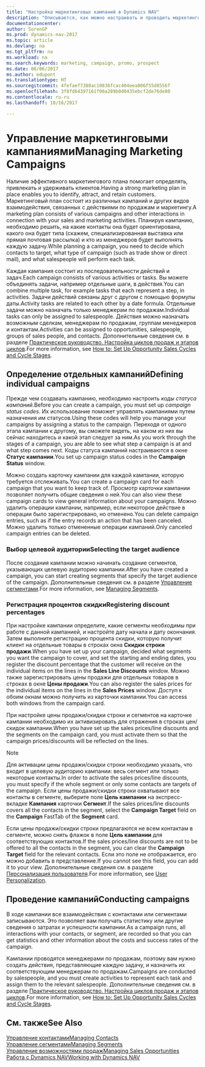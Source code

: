 ```yaml
---
title: "Настройка маркетинговых кампаний в Dynamics NAV"
description: "Описывается, как можно настраивать и проводить маркетинговые кампании в Dynamics NAV, чтобы помочь выявить и привлечь потенциальных клиентов, а также сохранить существующих."
documentationcenter: 
author: SorenGP
ms.prod: dynamics-nav-2017
ms.topic: article
ms.devlang: na
ms.tgt_pltfrm: na
ms.workload: na
ms.search.keywords: marketing, campaign, promo, prospect
ms.date: 06/06/2017
ms.author: edupont
ms.translationtype: HT
ms.sourcegitcommit: 4fefaef7380ac10836fcac404eea006f55d8556f
ms.openlocfilehash: 3f8fd64397161f00a289b0d0435ebcf2de76de80
ms.contentlocale: ru-ru
ms.lasthandoff: 10/16/2017

---
```

# <a name="managing-marketing-campaigns"></a><span data-ttu-id="bc643-103">Управление маркетинговыми кампаниями</span><span class="sxs-lookup"><span data-stu-id="bc643-103">Managing Marketing Campaigns</span></span>
<span data-ttu-id="bc643-104">Наличие эффективного маркетингового плана помогает определять, привлекать и удерживать клиентов.</span><span class="sxs-lookup"><span data-stu-id="bc643-104">Having a strong marketing plan in place enables you to identify, attract, and retain customers.</span></span> <span data-ttu-id="bc643-105">Маркетинговый план состоит из различных кампаний и других видов взаимодействия, связанных с действиями по продажам и маркетингу.</span><span class="sxs-lookup"><span data-stu-id="bc643-105">A marketing plan consists of various campaigns and other interactions in connection with your sales and marketing activities.</span></span> <span data-ttu-id="bc643-106">Планируя кампанию, необходимо решить, на какие контакты она будет ориентирована, какого она будет типа (скажем, специализированная выставка или прямая почтовая рассылка) и кто из менеджеров будет выполнять каждую задачу.</span><span class="sxs-lookup"><span data-stu-id="bc643-106">While planning a campaign, you need to decide which contacts to target, what type of campaign (such as trade show or direct mail), and what salespeople will perform each task.</span></span>

<span data-ttu-id="bc643-107">Каждая кампания состоит из последовательности действий и задач.</span><span class="sxs-lookup"><span data-stu-id="bc643-107">Each campaign consists of various activities or tasks.</span></span> <span data-ttu-id="bc643-108">Вы можете объединять задачи, например отдельные шаги, в действия.</span><span class="sxs-lookup"><span data-stu-id="bc643-108">You can combine multiple task, for example tasks that each represent a step, in activities.</span></span> <span data-ttu-id="bc643-109">Задачи действий связаны друг с другом с помощью формулы даты.</span><span class="sxs-lookup"><span data-stu-id="bc643-109">Activity tasks are related to each other by a date formula.</span></span> <span data-ttu-id="bc643-110">Отдельные задачи можно назначать только менеджерам по продажам.</span><span class="sxs-lookup"><span data-stu-id="bc643-110">Individual tasks can only be assigned to salespeople.</span></span> <span data-ttu-id="bc643-111">Действия можно назначать возможным сделкам, менеджерам по продажам, группам менеджеров и контактам.</span><span class="sxs-lookup"><span data-stu-id="bc643-111">Activities can be assigned to opportunities, salespeople, groups of sales people, and contacts.</span></span> <span data-ttu-id="bc643-112">Дополнительные сведения см. в разделе [Практическое руководство. Настройка циклов продаж и этапов циклов](marketing-how-setup-opportunity-sales-cycles-stages.md).</span><span class="sxs-lookup"><span data-stu-id="bc643-112">For more information, see [How to: Set Up Opportunity Sales Cycles and Cycle Stages](marketing-how-setup-opportunity-sales-cycles-stages.md).</span></span>

## <a name="defining-individual-campaigns"></a><span data-ttu-id="bc643-113">Определение отдельных кампаний</span><span class="sxs-lookup"><span data-stu-id="bc643-113">Defining individual campaigns</span></span>
<span data-ttu-id="bc643-114">Прежде чем создавать кампанию, необходимо настроить *коды статуса кампаний*.</span><span class="sxs-lookup"><span data-stu-id="bc643-114">Before you can create a campaign, you must set up *campaign status codes*.</span></span> <span data-ttu-id="bc643-115">Их использование поможет управлять кампаниями путем назначения им статусов.</span><span class="sxs-lookup"><span data-stu-id="bc643-115">Using these codes will help you manage your campaigns by assigning a status to the campaign.</span></span> <span data-ttu-id="bc643-116">Переходя от одного этапа кампании к другому, вы сможете видеть, на каком из них вы сейчас находитесь и какой этап следует за ним.</span><span class="sxs-lookup"><span data-stu-id="bc643-116">As you work through the stages of a campaign, you are able to see what step a campaign is at and what step comes next.</span></span> <span data-ttu-id="bc643-117">Коды статуса кампаний настраиваются в окне **Статус кампании**.</span><span class="sxs-lookup"><span data-stu-id="bc643-117">You set up campaign status codes in the **Campaign Status** window.</span></span>

<span data-ttu-id="bc643-118">Можно создать карточку кампании для каждой кампании, которую требуется отслеживать.</span><span class="sxs-lookup"><span data-stu-id="bc643-118">You can create a campaign card for each campaign that you want to keep track of.</span></span> <span data-ttu-id="bc643-119">Просмотр карточки кампании позволяет получить общие сведения о ней.</span><span class="sxs-lookup"><span data-stu-id="bc643-119">You can also view these campaign cards to view general information about your campaigns.</span></span>
<span data-ttu-id="bc643-120">Можно удалить операции кампании, например, если некоторое действие в операции было зарегистрировано, но отменено.</span><span class="sxs-lookup"><span data-stu-id="bc643-120">You can delete campaign entries, such as if the entry records an action that has been canceled.</span></span> <span data-ttu-id="bc643-121">Можно удалить только отмененные операции кампаний.</span><span class="sxs-lookup"><span data-stu-id="bc643-121">Only canceled campaign entries can be deleted.</span></span>

### <a name="selecting-the-target-audience"></a><span data-ttu-id="bc643-122">Выбор целевой аудитории</span><span class="sxs-lookup"><span data-stu-id="bc643-122">Selecting the target audience</span></span>
<span data-ttu-id="bc643-123">После создания кампании можно начинать создание сегментов, указывающих целевую аудиторию кампании.</span><span class="sxs-lookup"><span data-stu-id="bc643-123">After you have created a campaign, you can start creating segments that specify the target audience of the campaign.</span></span> <span data-ttu-id="bc643-124">Дополнительные сведения см. в разделе [Управление сегментами](marketing-segments.md).</span><span class="sxs-lookup"><span data-stu-id="bc643-124">For more information, see [Managing Segments](marketing-segments.md).</span></span>

### <a name="registering-discount-percentages"></a><span data-ttu-id="bc643-125">Регистрация процентов скидки</span><span class="sxs-lookup"><span data-stu-id="bc643-125">Registering discount percentages</span></span>
<span data-ttu-id="bc643-126">При настройке кампании определите, какие сегменты необходимы при работе с данной кампанией, и настройте дату начала и дату окончания. Затем выполните регистрацию процента скидки, которую получит клиент на отдельные товары в строках окна **Скидки строки продажи**.</span><span class="sxs-lookup"><span data-stu-id="bc643-126">When you have set up your campaign, decided what segments you want the campaign to cover, and set the starting and ending dates, you register the discount percentage that the customer will receive on the individual items on the lines in the **Sales Line Discounts** window.</span></span> <span data-ttu-id="bc643-127">Можно также зарегистрировать цены продажи для отдельных товаров в строках в окне **Цены продажи**.</span><span class="sxs-lookup"><span data-stu-id="bc643-127">You can also register the sales prices for the individual items on the lines in the **Sales Prices** window.</span></span> <span data-ttu-id="bc643-128">Доступ к обоим окнам можно получить из карточки кампании.</span><span class="sxs-lookup"><span data-stu-id="bc643-128">You can access both windows from the campaign card.</span></span>

 <span data-ttu-id="bc643-129">При настройке цены продажи/скидки строки и сегментов на карточке кампании необходимо их активизировать для отражения в строках цен/скидок кампании.</span><span class="sxs-lookup"><span data-stu-id="bc643-129">When you have set up the sales prices/line discounts and the segments on the campaign card, you must activate them so that the campaign prices/discounts will be reflected on the lines.</span></span>

> [!NOTE]  
>   <span data-ttu-id="bc643-130">Для активации цены продажи/скидки строки необходимо указать, что входит в целевую аудиторию кампании: весь сегмент или только некоторые контакты.</span><span class="sxs-lookup"><span data-stu-id="bc643-130">In order to activate the sales prices/line discounts, you must specify if the whole segment or only some contacts are targets of the campaign.</span></span> <span data-ttu-id="bc643-131">Если цены продажи/скидки строки охватывают все контакты в сегменте, выберите поле **Цель кампании** на экспресс-вкладке **Кампания** карточки **Сегмент**.</span><span class="sxs-lookup"><span data-stu-id="bc643-131">If the sales prices/line discounts covers all the contacts in the segment, select the **Campaign Target** field on the **Campaign** FastTab of the **Segment** card.</span></span>

<span data-ttu-id="bc643-132">Если цены продажи/скидки строки предлагаются не всем контактам в сегменте, можно снять флажок в поле **Цель кампании** для соответствующих контактов.</span><span class="sxs-lookup"><span data-stu-id="bc643-132">If the sales prices/line discounts are not to be offered to all the contacts in the segment, you can clear the **Campaign Target** field for the relevant contacts.</span></span> <span data-ttu-id="bc643-133">Если это поле не отображается, его можно добавить в представление.</span><span class="sxs-lookup"><span data-stu-id="bc643-133">If you cannot see this field, you can add it to your view.</span></span> <span data-ttu-id="bc643-134">Дополнительные сведения см. в разделе [Персонализация пользователя](ui-user-personalization.md).</span><span class="sxs-lookup"><span data-stu-id="bc643-134">For more information, see [User Personalization](ui-user-personalization.md).</span></span>

## <a name="conducting-campaigns"></a><span data-ttu-id="bc643-135">Проведение кампаний</span><span class="sxs-lookup"><span data-stu-id="bc643-135">Conducting campaigns</span></span>
<span data-ttu-id="bc643-136">В ходе кампании все взаимодействия с контактами или сегментами записываются. Это позволяет вам получать статистику или другие сведения о затратах и успешности кампании.</span><span class="sxs-lookup"><span data-stu-id="bc643-136">As a campaign runs, all interactions with your contacts, or segment, are recorded so that you can get statistics and other information about the costs and success rates of the campaign.</span></span>

<span data-ttu-id="bc643-137">Кампании проводятся менеджерами по продажам, поэтому вам нужно создать действия, представляющие каждую задачу, и назначить их соответствующим менеджерам по продажам.</span><span class="sxs-lookup"><span data-stu-id="bc643-137">Campaigns are conducted by salespeople, and you must create activities to represent each task and assign them to the relevant salespeople.</span></span> <span data-ttu-id="bc643-138">Дополнительные сведения см. в разделе [Практическое руководство. Настройка циклов продаж и этапов циклов](marketing-how-setup-opportunity-sales-cycles-stages.md).</span><span class="sxs-lookup"><span data-stu-id="bc643-138">For more information, see [How to: Set Up Opportunity Sales Cycles and Cycle Stages](marketing-how-setup-opportunity-sales-cycles-stages.md).</span></span>

## <a name="see-also"></a><span data-ttu-id="bc643-139">См. также</span><span class="sxs-lookup"><span data-stu-id="bc643-139">See Also</span></span>
[<span data-ttu-id="bc643-140">Управление контактами</span><span class="sxs-lookup"><span data-stu-id="bc643-140">Managing Contacts</span></span>](marketing-contacts.md)  
[<span data-ttu-id="bc643-141">Управление сегментами</span><span class="sxs-lookup"><span data-stu-id="bc643-141">Managing Segments</span></span>](marketing-segments.md)  
[<span data-ttu-id="bc643-142">Управление возможностями продаж</span><span class="sxs-lookup"><span data-stu-id="bc643-142">Managing Sales Opportunities</span></span>](marketing-manage-sales-opportunities.md)  
[<span data-ttu-id="bc643-143">Работа с Dynamics NAV</span><span class="sxs-lookup"><span data-stu-id="bc643-143">Working with Dynamics NAV</span></span>](ui-work-product.md)  


